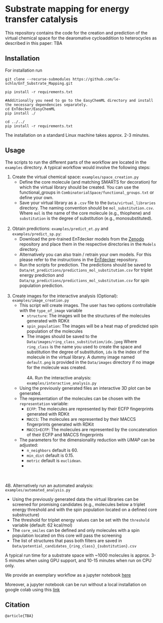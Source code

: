 # Substrate mapping for energy transfer catalysis

This repository contains the code for the creation and prediction of the virtual chemical space for the dearomative cycloaddition to heterocycles as described in this paper: TBA

<!---
<p align="center">
<img src="TOC.png" width="60%" />
</p>
-->

## Installation
For installation run
```
git clone --recurse-submodules https://github.com/le-schlo/EnT_Substrate_Mapping.git

pip install -r requirements.txt

#Additionally you need to go to the EasyChemML directory and install the necessary dependencies separately.
cd EnTdecker/EasyChemML
pip install ./

cd ../../
pip install -r requirements.txt
```
The installation on a standard Linux machine takes approx. 2-3 minutes.

## Usage
The scripts to run the different parts of the workflow are located in the `examples` directory.
A typical workflow would involve the following steps:
1. Create the virtual chemical space: `examples/space_creation.py`
   - Define the core molecule (and matching SMARTS for decoration) for which the virtual library should be created. You can use the functional_groups in `CombinatorialSpace/functional_groups.txt` or define your own.
   - Save your virtual library as a `.csv` file to the `Data/virtual_libraries` directory. The naming convention should be `mol_substitution.csv`. Where `mol` is the name of the core molecule (e.g., thiophene) and `substitution` is the degree of substitution (e.g., monosubstituted).
   <br/><br/>
2. Obtain predictions: `examples/predict_et.py` and `examples/predict_sp.py`:
   - Download the pre-trained EnTdecker models from the [Zenodo](https://zenodo.org/records/10391170) repository and place them in the respective directories in the `Models` directory.
   - Alternatively you can also train / retrain your own models. For this please refer to the instructions in the [EnTdecker](https://github.com/le-schlo/EnTdecker) repository.
   - Run the scripts for prediction. The predictions should be saved to `Data/et_predictions/predictions_mol_substitution.csv` for triplet energy prediction and `Data/sp_predictions/predictions_mol_substitution.csv` for spin population prediction.
   <br/><br/>
3. Create images for the interactive analysis (Optional): `examples/image_creation.py`
   - This script will create images. The user has two options controllable with the `type_of_image` variable
     - `structure`: The images will be the structures of the molecules generated with RDKit
     - `spin_population`: The images will be a heat map of predicted spin population of the molecules
     - The images should be saved to the `Data/images/ring_class_substitution/idx.jpeg` Where `ring_class` is the name you used to create the space and substitution the degree of substitution, `idx` is the index of the molecule in the virtual library. A dummy image named `default.png` is provided in the `Data/images` directory if no image for the molecule was created.
<br/><br/>
4A. Run the interactive analysis: `examples/interactive_analysis.py`
   - Using the previously generated files an interactive 3D plot can be generated.
   - The representation of the molecules can be chosen with the `representation` variable:
     - `ECFP`: The molecules are represented by their ECFP fingerprints generated with RDKit
     - `MACCS`: The molecules are represented by their MACCS fingerprints generated with RDKit
     - `MACCS+ECFP`: The molecules are represented by the concatenation of their ECFP and MACCS fingerprints
   - The parameters for the dimensionality reduction with _UMAP_ can be adjusted:
     - `n_neighbors` default is 60. 
     - `min_dist` default is 0.15.
     - `metric` default is `euclidean`.
     - 
<br/><br/>
4B. Alternatively run an automated analysis: `examples/automated_analysis.py`
   - Using the previously generated data the virtual libraries can be screened for promising candidates (e.g., molecules below a triplet energy threshold and with the spin population located on a defined core substructure)
   - The threshold for triplet energy values can be set with the `threshold` variable (default: 62 kcal/mol)
   - The `core_smiles` can be defined and only molecules with a spin population located on this core will pass the screening
   - The list of structures that pass both filters are saved in `Data/potential_candidates_{ring_class}_{substitution}.csv`
     
A typical run time for a substrate space with ~1000 molecules is approx. 3-5 minutes when using GPU support, and 10-15 minutes when run on CPU only.

We provide an exemplary workflow as a jupyter notebook [here](https://github.com/le-schlo/EnT_Substrate_Mapping/blob/main/examples/full_workflow.ipynb)

Moreover, a jupyter notebook can be run without a local installation on google colab using this [link](https://drive.google.com/file/d/1RWFUu8bj4jDW2r-UAQI4bclE8cm0ChO-/view?usp=sharing)

## Citation
```
@article{TBA}
```
